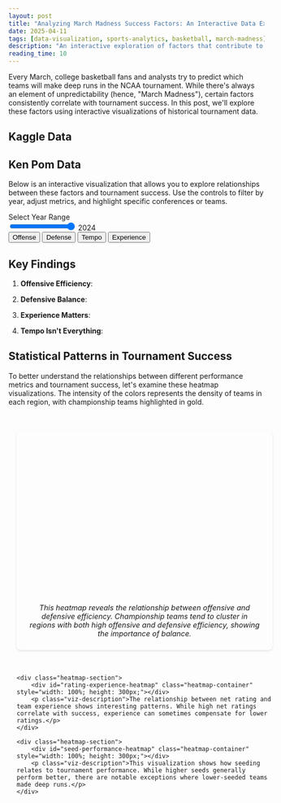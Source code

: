 ```yaml
---
layout: post
title: "Analyzing March Madness Success Factors: An Interactive Data Exploration"
date: 2025-04-11
tags: [data-visualization, sports-analytics, basketball, march-madness]
description: "An interactive exploration of factors that contribute to success in the NCAA March Madness tournament, using historical data and advanced analytics."
reading_time: 10
---
```


Every March, college basketball fans and analysts try to predict which teams will make deep runs in the NCAA tournament. While there's always an element of unpredictability (hence, "March Madness"), certain factors consistently correlate with tournament success. In this post, we'll explore these factors using interactive visualizations of historical tournament data.

## Kaggle Data


## Ken Pom Data

Below is an interactive visualization that allows you to explore relationships between these factors and tournament success. Use the controls to filter by year, adjust metrics, and highlight specific conferences or teams.

<div class="visualization-container">
    <div class="visualization-controls">
        <div class="viz-slider">
            <label for="year-slider">Select Year Range</label>
            <div class="slider-container">
                <input type="range" id="year-slider" min="2002" max="2024" value="2024">
                <span id="year-display">2024</span>
            </div>
        </div>
        <div class="metric-toggles">
            <button class="viz-button active" data-metric="offensive">Offense</button>
            <button class="viz-button" data-metric="defensive">Defense</button>
            <button class="viz-button" data-metric="tempo">Tempo</button>
            <button class="viz-button" data-metric="experience">Experience</button>
        </div>
    </div>
    <div id="success-factors-viz"></div>
    <div class="viz-legend"></div>
</div>

<script>
document.addEventListener('DOMContentLoaded', function() {
    // Wait for dependencies to load
    setTimeout(function() {
        // Load the visualization script
        var script = document.createElement('script');
        script.src = "{{ '/assets/js/visualizations/march-madness.js' | relative_url }}";
        script.onload = function() {
            // Initialize the visualization after script loads
            if (typeof initVisualization === 'function') {
                initVisualization();
            }
        };
        document.body.appendChild(script);
    }, 1000); // Give time for D3 and Vega to load
});
</script>

## Key Findings

1. **Offensive Efficiency**: 

2. **Defensive Balance**: 

3. **Experience Matters**: 

4. **Tempo Isn't Everything**: 

## Statistical Patterns in Tournament Success

To better understand the relationships between different performance metrics and tournament success, let's examine these heatmap visualizations. The intensity of the colors represents the density of teams in each region, with championship teams highlighted in gold.

<div class="visualization-container heatmaps-wrapper">
    <div class="heatmap-section">
        <div id="offensive-defensive-heatmap" class="heatmap-container" style="width: 100%; height: 300px;"></div>
        <p class="viz-description">This heatmap reveals the relationship between offensive and defensive efficiency. Championship teams tend to cluster in regions with both high offensive and defensive efficiency, showing the importance of balance.</p>
    </div>
    
    <div class="heatmap-section">
        <div id="rating-experience-heatmap" class="heatmap-container" style="width: 100%; height: 300px;"></div>
        <p class="viz-description">The relationship between net rating and team experience shows interesting patterns. While high net ratings correlate with success, experience can sometimes compensate for lower ratings.</p>
    </div>
    
    <div class="heatmap-section">
        <div id="seed-performance-heatmap" class="heatmap-container" style="width: 100%; height: 300px;"></div>
        <p class="viz-description">This visualization shows how seeding relates to tournament performance. While higher seeds generally perform better, there are notable exceptions where lower-seeded teams made deep runs.</p>
    </div>
</div>

<div id="heatmap-tooltip" class="viz-tooltip"></div>

<style>
.heatmaps-wrapper {
    width: 100%;
    max-width: 1200px;
    margin: 2rem auto;
    padding: 1rem;
}

.heatmap-section {
    margin-bottom: 3rem;
    background: var(--card-background);
    border: 1px solid var(--border-color);
    border-radius: 8px;
    padding: 1.5rem;
    box-shadow: 0 2px 4px rgba(0, 0, 0, 0.1);
}

.heatmap-container {
    width: 100%;
    height: 300px;
    position: relative;
    background: var(--background-color);
}

.viz-description {
    font-size: 0.9rem;
    color: var(--secondary-color);
    margin: 1rem 0 0 0;
    text-align: center;
    font-style: italic;
}

.viz-tooltip {
    position: absolute;
    display: none;
    background: var(--card-background);
    border: 1px solid var(--border-color);
    border-radius: 4px;
    padding: 8px;
    font-size: 0.9rem;
    pointer-events: none;
    z-index: 1000;
    box-shadow: 0 2px 4px rgba(0, 0, 0, 0.1);
}

.heatmap-title {
    font-size: 1.1rem;
    font-weight: 500;
    fill: var(--text-color);
}

.visualization-loading {
    display: flex;
    justify-content: center;
    align-items: center;
    height: 100%;
    color: var(--text-color);
}

.visualization-error {
    color: #dc3545;
    text-align: center;
    padding: 1rem;
}
</style>

<script>
document.addEventListener('DOMContentLoaded', function() {
    // Load D3.js first
    var d3Script = document.createElement('script');
    d3Script.src = "https://d3js.org/d3.v7.min.js";
    d3Script.onload = function() {
        // After D3 loads, load the heatmap visualization script
        var script = document.createElement('script');
        script.src = "{{ '/assets/js/visualizations/march-madness-heatmap.js' | relative_url }}";
        document.body.appendChild(script);
    };